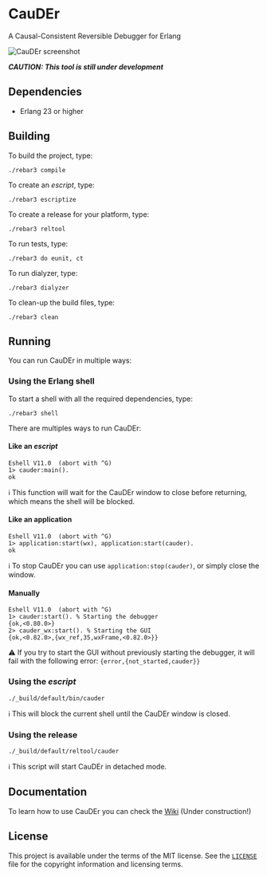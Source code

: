 # CauDEr

A Causal-Consistent Reversible Debugger for Erlang

![CauDEr screenshot](screenshot.png)

**_CAUTION: This tool is still under development_**

## Dependencies

* Erlang 23 or higher

## Building

To build the project, type:

    ./rebar3 compile

To create an _escript_, type:

    ./rebar3 escriptize

To create a release for your platform, type:

    ./rebar3 reltool

To run tests, type:

    ./rebar3 do eunit, ct

To run dialyzer, type:

    ./rebar3 dialyzer

To clean-up the build files, type:

    ./rebar3 clean

## Running

You can run CauDEr in multiple ways:

### Using the Erlang shell

To start a shell with all the required dependencies, type:

    ./rebar3 shell

There are multiples ways to run CauDEr:

#### Like an _escript_

```
Eshell V11.0  (abort with ^G)
1> cauder:main().
ok
```

ℹ️ This function will wait for the CauDEr window to close before returning,
which means the shell will be blocked.

#### Like an application

```
Eshell V11.0  (abort with ^G)
1> application:start(wx), application:start(cauder).
ok
```

ℹ️ To stop CauDEr you can use `application:stop(cauder)`, or simply close the
window.

#### Manually

```
Eshell V11.0  (abort with ^G)
1> cauder:start(). % Starting the debugger
{ok,<0.80.0>}
2> cauder_wx:start(). % Starting the GUI
{ok,<0.82.0>,{wx_ref,35,wxFrame,<0.82.0>}}
```

⚠️ If you try to start the GUI without previously starting the debugger, it will
fail with the following error: `{error,{not_started,cauder}}`


### Using the _escript_

    ./_build/default/bin/cauder

ℹ️ This will block the current shell until the CauDEr window is closed.

### Using the release

    ./_build/default/reltool/cauder

ℹ️ This script will start CauDEr in detached mode.

## Documentation

To learn how to use CauDEr you can check the
[Wiki](https://github.com/mistupv/cauder-v2/wiki) (Under construction!)

## License

This project is available under the terms of the MIT license. See the
[`LICENSE`](LICENSE) file for the copyright information and licensing terms.
